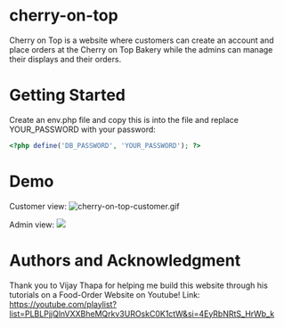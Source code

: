 # cherry-on-top

Cherry on Top is a website where customers can create an account and place orders at the Cherry on Top Bakery while the admins can manage their displays and their orders.

# Getting Started

Create an env.php file and copy this is into the file and replace YOUR_PASSWORD with your password:

```php
<?php define('DB_PASSWORD', 'YOUR_PASSWORD'); ?>
```
# Demo
Customer view:
![cherry-on-top-customer.gif](https://github.com/tiffany5227/cherry-on-top/blob/main/GIFs/cherry-on-top-customer.gif)

Admin view:
![](cherry-on-top-admin.gif)

# Authors and Acknowledgment
Thank you to Vijay Thapa for helping me build this website through his tutorials on a Food-Order Website on Youtube!
Link: https://youtube.com/playlist?list=PLBLPjjQlnVXXBheMQrkv3UROskC0K1ctW&si=4EyRbNRtS_HrWb_k 
